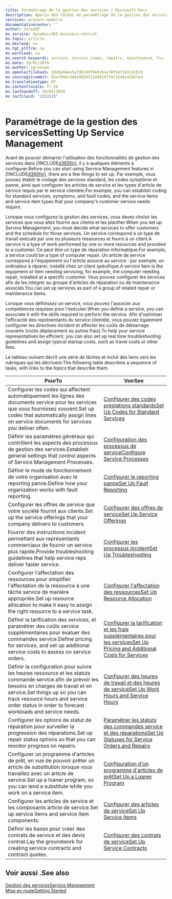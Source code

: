 ```yaml
---
title: Paramétrage de la gestion des services | Microsoft Docs
description: Aperçu des tâches de paramétrage de la gestion des services en fonction de la manière dont vos partenaires gère leurs services.
services: project-madeira
documentationcenter: ''
author: SorenGP
ms.service: dynamics365-business-central
ms.topic: article
ms.devlang: na
ms.tgt_pltfrm: na
ms.workload: na
ms.search.keywords: service, service items, repairs, maintenance, fix
ms.date: 10/01/2019
ms.author: sgroespe
ms.openlocfilehash: 1820a94ee5a7d0c89f9e9cbae78fb473e2c9cb2d
ms.sourcegitcommit: 02e704bc3e01d62072144919774f1244c42827e4
ms.translationtype: HT
ms.contentlocale: fr-CH
ms.lasthandoff: 10/01/2019
ms.locfileid: "2311515"
---
```

# <a name="setting-up-service-management"></a><span data-ttu-id="8d76d-103">Paramétrage de la gestion des services</span><span class="sxs-lookup"><span data-stu-id="8d76d-103">Setting Up Service Management</span></span>
<span data-ttu-id="8d76d-104">Avant de pouvoir démarrer l'utilisation des fonctionnalités de gestion des services dans [!INCLUDE[d365fin](includes/d365fin_md.md)], il y a quelques éléments à configurer.</span><span class="sxs-lookup"><span data-stu-id="8d76d-104">Before you can start using Service Management features in [!INCLUDE[d365fin](includes/d365fin_md.md)], there are a few things to set up.</span></span> <span data-ttu-id="8d76d-105">Par exemple, vous pouvez établir le codage des services standard, les codes symptôme et panne, ainsi que configurer les articles de service et les types d'article de service requis par le service clientèle.</span><span class="sxs-lookup"><span data-stu-id="8d76d-105">For example, you can establish coding for standard services, symptoms, and fault codes, and the service items and service item types that your company's customer service needs require.</span></span>  

<span data-ttu-id="8d76d-106">Lorsque vous configurez la gestion des services, vous devez choisir les services que vous allez fournir aux clients et les planifier.</span><span class="sxs-lookup"><span data-stu-id="8d76d-106">When you set up Service Management, you must decide what services to offer customers and the schedule for those services.</span></span> <span data-ttu-id="8d76d-107">Un service correspond à un type de travail exécuté par une ou plusieurs ressources et fourni à un client.</span><span class="sxs-lookup"><span data-stu-id="8d76d-107">A service is a type of work performed by one or more resources and provided to a customer.</span></span> <span data-ttu-id="8d76d-108">Ce peut être un type de réparation informatique.</span><span class="sxs-lookup"><span data-stu-id="8d76d-108">For example, a service could be a type of computer repair.</span></span> <span data-ttu-id="8d76d-109">Un article de service correspond à l'équipement ou l'article associé au service : par exemple, un ordinateur à réparer, installé chez un client spécifique.</span><span class="sxs-lookup"><span data-stu-id="8d76d-109">A service item is the equipment or item needing servicing, for example, the computer needing repair, installed at a specific customer.</span></span> <span data-ttu-id="8d76d-110">Vous pouvez configurer les services afin de les intégrer au groupe d'articles de réparation ou de maintenance associés.</span><span class="sxs-lookup"><span data-stu-id="8d76d-110">You can set up services as part of a group of related repair or maintenance items.</span></span>  
  
<span data-ttu-id="8d76d-111">Lorsque vous définissez un service, vous pouvez l'associer aux compétences requises pour l'exécuter.</span><span class="sxs-lookup"><span data-stu-id="8d76d-111">When you define a service, you can associate it with the skills required to perform the service.</span></span> <span data-ttu-id="8d76d-112">Afin d'optimiser l'efficacité des représentants du service clientèle, vous pouvez également configurer les directives incident et affecter les coûts de démarrage courants (coûts déplacement ou autres frais).</span><span class="sxs-lookup"><span data-stu-id="8d76d-112">To help your service representatives be efficient, you can also set up real time troubleshooting guidelines and assign typical startup costs, such as travel costs or other fees.</span></span>  

<span data-ttu-id="8d76d-113">Le tableau suivant décrit une série de tâches et inclut des liens vers les rubriques qui les décrivent.</span><span class="sxs-lookup"><span data-stu-id="8d76d-113">The following table describes a sequence of tasks, with links to the topics that describe them.</span></span>  
  
| <span data-ttu-id="8d76d-114">Pour</span><span class="sxs-lookup"><span data-stu-id="8d76d-114">To</span></span> | <span data-ttu-id="8d76d-115">Voir</span><span class="sxs-lookup"><span data-stu-id="8d76d-115">See</span></span> |
| --- | --- |
| <span data-ttu-id="8d76d-116">Configurer les codes qui affectent automatiquement les lignes des documents service pour les services que vous fournissez souvent.</span><span class="sxs-lookup"><span data-stu-id="8d76d-116">Set up codes that automatically assign lines on service documents for services you deliver often.</span></span> |[<span data-ttu-id="8d76d-117">Configurer des codes prestations standards</span><span class="sxs-lookup"><span data-stu-id="8d76d-117">Set Up Codes for Standard Services</span></span>](service-how-setup-service-coding.md)|
| <span data-ttu-id="8d76d-118">Définir les paramètres généraux qui contrôlent les aspects des processus de gestion des services.</span><span class="sxs-lookup"><span data-stu-id="8d76d-118">Establish general settings that control aspects of Service Management Processes.</span></span>|[<span data-ttu-id="8d76d-119">Configuration des processus de service</span><span class="sxs-lookup"><span data-stu-id="8d76d-119">Configure Service Processes</span></span>](service-setup-service-processes.md)|
| <span data-ttu-id="8d76d-120">Définir le mode de fonctionnement de votre organisation avec le reporting panne.</span><span class="sxs-lookup"><span data-stu-id="8d76d-120">Define how your organization works with fault reporting.</span></span> |[<span data-ttu-id="8d76d-121">Configurer le reporting panne</span><span class="sxs-lookup"><span data-stu-id="8d76d-121">Set Up Fault Reporting</span></span>](service-how-setup-fault-reporting.md) |
| <span data-ttu-id="8d76d-122">Configurer les offres de service que votre société fournit aux clients.</span><span class="sxs-lookup"><span data-stu-id="8d76d-122">Set up the service offerings that your company delivers to customers.</span></span>|[<span data-ttu-id="8d76d-123">Configurer des offres de service</span><span class="sxs-lookup"><span data-stu-id="8d76d-123">Set Up Service Offerings</span></span>](service-how-setup-service-offerings.md)|
| <span data-ttu-id="8d76d-124">Fournir des instructions incident permettant aux représentants commerciaux de fournir un service plus rapide.</span><span class="sxs-lookup"><span data-stu-id="8d76d-124">Provide troubleshooting guidelines that help service reps deliver faster service.</span></span> |[<span data-ttu-id="8d76d-125">Configurer les processus incident</span><span class="sxs-lookup"><span data-stu-id="8d76d-125">Set Up Troubleshooting</span></span>](service-how-setup-troubleshooting.md) |
| <span data-ttu-id="8d76d-126">Configurer l'affectation des ressources pour simplifier l'affectation de la ressource à une tâche service de manière appropriée.</span><span class="sxs-lookup"><span data-stu-id="8d76d-126">Set up resource allocation to make it easy to assign the right resource to a service task.</span></span> |[<span data-ttu-id="8d76d-127">Configurer l'affectation des ressources</span><span class="sxs-lookup"><span data-stu-id="8d76d-127">Set Up Resource Allocation</span></span>](service-how-setup-resource-allocation.md) |
| <span data-ttu-id="8d76d-128">Définir la tarification des services, et paramétrer des coûts service supplémentaires pour évaluer des commandes service.</span><span class="sxs-lookup"><span data-stu-id="8d76d-128">Define pricing for services, and set up additional service costs to assess on service orders.</span></span> |[<span data-ttu-id="8d76d-129">Configurer la tarification et les frais supplémentaires pour les services</span><span class="sxs-lookup"><span data-stu-id="8d76d-129">Set Up Pricing and Additional Costs for Services</span></span>](service-how-setup-service-costs-pricing.md)|
| <span data-ttu-id="8d76d-130">Définir la configuration pour suivre les heures ressource et les statuts commande service afin de prévoir les besoins en charges de travail et en service.</span><span class="sxs-lookup"><span data-stu-id="8d76d-130">Set things up so you can track resource hours and service order status in order to forecast workloads and service needs.</span></span>|[<span data-ttu-id="8d76d-131">Configurer des heures de travail et des heures de service</span><span class="sxs-lookup"><span data-stu-id="8d76d-131">Set Up Work Hours and Service Hours</span></span>](service-how-setup-work-service-hours.md)|
| <span data-ttu-id="8d76d-132">Configurer les options de statut de réparation pour surveiller la progression des réparations.</span><span class="sxs-lookup"><span data-stu-id="8d76d-132">Set up repair status options so that you can monitor progress on repairs.</span></span> | [<span data-ttu-id="8d76d-133">Paramétrer les statuts des commandes service et des réparations</span><span class="sxs-lookup"><span data-stu-id="8d76d-133">Set Up Statuses for Service Orders and Repairs</span></span>](service-order-repair-status.md)|
| <span data-ttu-id="8d76d-134">Configurer un programme d'articles de prêt, en vue de pouvoir prêter un article de substitution lorsque vous travaillez avec un article de service.</span><span class="sxs-lookup"><span data-stu-id="8d76d-134">Set up a loaner program, so you can lend a substitute while you work on a service item.</span></span> |[<span data-ttu-id="8d76d-135">Configuration d'un programme d'articles de prêt</span><span class="sxs-lookup"><span data-stu-id="8d76d-135">Set Up a Loaner Program</span></span>](service-how-setup-loaner-program.md) |
| <span data-ttu-id="8d76d-136">Configurer les articles de service et les composants article de service.</span><span class="sxs-lookup"><span data-stu-id="8d76d-136">Set up service items and service item components.</span></span> |[<span data-ttu-id="8d76d-137">Configurer des articles de service</span><span class="sxs-lookup"><span data-stu-id="8d76d-137">Set Up Service Items</span></span>](service-how-setup-service-items.md) |
| <span data-ttu-id="8d76d-138">Définir les bases pour créer des contrats de service et des devis contrat.</span><span class="sxs-lookup"><span data-stu-id="8d76d-138">Lay the groundwork for creating service contracts and contract quotes.</span></span> |[<span data-ttu-id="8d76d-139">Configurer des contrats de service</span><span class="sxs-lookup"><span data-stu-id="8d76d-139">Set Up Service Contracts</span></span>](service-how-setup-service-contracts.md) |

## <a name="see-also"></a><span data-ttu-id="8d76d-140">Voir aussi .</span><span class="sxs-lookup"><span data-stu-id="8d76d-140">See also</span></span>
[<span data-ttu-id="8d76d-141">Gestion des services</span><span class="sxs-lookup"><span data-stu-id="8d76d-141">Service Management</span></span>](service-service.md)  
[<span data-ttu-id="8d76d-142">Mise en route</span><span class="sxs-lookup"><span data-stu-id="8d76d-142">Getting Started</span></span>](product-get-started.md)  
